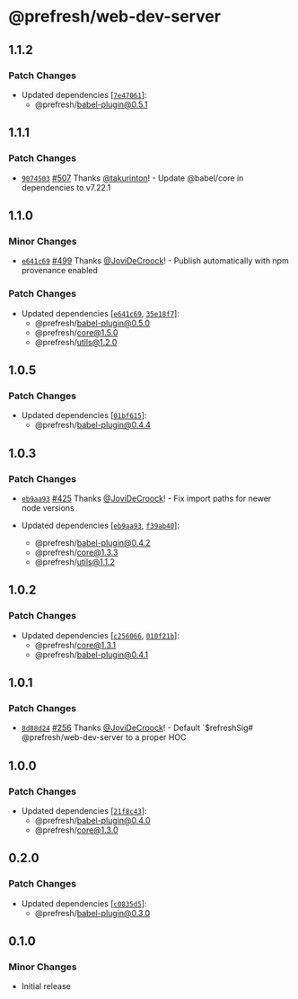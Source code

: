 # @prefresh/web-dev-server

## 1.1.2

### Patch Changes

- Updated dependencies [[`7e47061`](https://github.com/preactjs/prefresh/commit/7e470614e70915e994937e97245df9914806be86)]:
  - @prefresh/babel-plugin@0.5.1

## 1.1.1

### Patch Changes

- [`9074503`](https://github.com/preactjs/prefresh/commit/90745038652ae54e82166e683e3771561bf486fe) [#507](https://github.com/preactjs/prefresh/pull/507) Thanks [@takurinton](https://github.com/takurinton)! - Update @babel/core in dependencies to v7.22.1

## 1.1.0

### Minor Changes

- [`e641c69`](https://github.com/preactjs/prefresh/commit/e641c69c610c3adeeb5dcb9e912d030a6fbb5229) [#499](https://github.com/preactjs/prefresh/pull/499) Thanks [@JoviDeCroock](https://github.com/JoviDeCroock)! - Publish automatically with npm provenance enabled

### Patch Changes

- Updated dependencies [[`e641c69`](https://github.com/preactjs/prefresh/commit/e641c69c610c3adeeb5dcb9e912d030a6fbb5229), [`35e18f7`](https://github.com/preactjs/prefresh/commit/35e18f719cf17415e33cd2ac0ed83031b1f62b44)]:
  - @prefresh/babel-plugin@0.5.0
  - @prefresh/core@1.5.0
  - @prefresh/utils@1.2.0

## 1.0.5

### Patch Changes

- Updated dependencies [[`01bf615`](https://github.com/preactjs/prefresh/commit/01bf615f99f8615d892883c6e47d4f0c94822e89)]:
  - @prefresh/babel-plugin@0.4.4

## 1.0.3

### Patch Changes

- [`eb9aa93`](https://github.com/preactjs/prefresh/commit/eb9aa932fc2a01fed3ecb662e195422986529419) [#425](https://github.com/preactjs/prefresh/pull/425) Thanks [@JoviDeCroock](https://github.com/JoviDeCroock)! - Fix import paths for newer node versions

- Updated dependencies [[`eb9aa93`](https://github.com/preactjs/prefresh/commit/eb9aa932fc2a01fed3ecb662e195422986529419), [`f39ab40`](https://github.com/preactjs/prefresh/commit/f39ab409a46a7a06f8e892920e407be728fcefa1)]:
  - @prefresh/babel-plugin@0.4.2
  - @prefresh/core@1.3.3
  - @prefresh/utils@1.1.2

## 1.0.2

### Patch Changes

- Updated dependencies [[`c256066`](https://github.com/preactjs/prefresh/commit/c2560664e794bbd50f26d10953b0d63fb563b26c), [`010f21b`](https://github.com/preactjs/prefresh/commit/010f21b947d0cdee59fac6af6a17d10cb6a696b5)]:
  - @prefresh/core@1.3.1
  - @prefresh/babel-plugin@0.4.1

## 1.0.1

### Patch Changes

- [`8d88d24`](https://github.com/preactjs/prefresh/commit/8d88d247cf1d05b5f4628318e39efa4be9c6baa0) [#256](https://github.com/preactjs/prefresh/pull/256) Thanks [@JoviDeCroock](https://github.com/JoviDeCroock)! - Default `\$refreshSig# @prefresh/web-dev-server to a proper HOC

## 1.0.0

### Patch Changes

- Updated dependencies [[`21f8c43`](https://github.com/preactjs/prefresh/commit/21f8c4330a29edcb5d4493cda5465e6556a5f92c)]:
  - @prefresh/babel-plugin@0.4.0
  - @prefresh/core@1.3.0

## 0.2.0

### Patch Changes

- Updated dependencies [[`c0835d5`](https://github.com/preactjs/prefresh/commit/c0835d5c5820809563ec768296a610b45d7dc0c0)]:
  - @prefresh/babel-plugin@0.3.0

## 0.1.0

### Minor Changes

- Initial release
